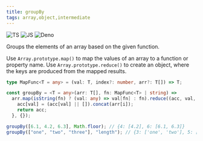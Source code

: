 ```yaml
---
title: groupBy
tags: array,object,intermediate
---
```


![TS](https://img.shields.io/badge/supports-typescript-blue.svg?style=flat-square)
![JS](https://img.shields.io/badge/supports-javascript-yellow.svg?style=flat-square)
![Deno](https://img.shields.io/badge/supports-deno-green.svg?style=flat-square)

Groups the elements of an array based on the given function.

Use `Array.prototype.map()` to map the values of an array to a function or property name.
Use `Array.prototype.reduce()` to create an object, where the keys are produced from the mapped results.

```ts title="typescript"
type MapFunc<T = any> = (val: T, index?: number, arr?: T[]) => T;

const groupBy = <T = any>(arr: T[], fn: MapFunc<T> | string) =>
  arr.map(isString(fn) ? (val: any) => val[fn] : fn).reduce((acc, val, i) => {
    acc[val] = (acc[val] || []).concat(arr[i]);
    return acc;
  }, {});
```

```ts title="typescript"
groupBy([6.1, 4.2, 6.3], Math.floor); // {4: [4.2], 6: [6.1, 6.3]}
groupBy(["one", "two", "three"], "length"); // {3: ['one', 'two'], 5: ['three']}
```
